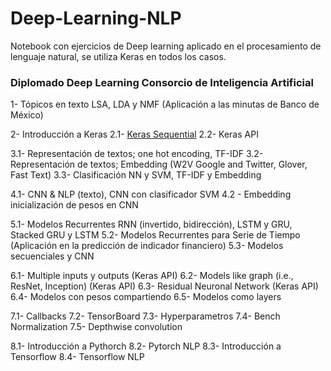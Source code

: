 # Deep-Learning-NLP
Notebook con ejercicios de Deep learning aplicado en el procesamiento de lenguaje natural, se utiliza Keras en todos los casos.

 ### Diplomado Deep Learning Consorcio de Inteligencia Artificial 
 1- Tópicos en texto LSA, LDA y NMF (Aplicación a las minutas de Banco de México)
 
 2- Introducción a Keras
 2.1- [Keras Sequential](https://nbviewer.jupyter.org/github/hairo1421/Deep-Learning-NLP/blob/master/2-%20Introducci%C3%B3n%20a%20Keras.ipynb)
 2.2- Keras API
 
 3.1- Representación de textos; one hot encoding, TF-IDF
 3.2- Representación de textos; Embedding (W2V Google and Twitter, Glover, Fast Text)
 3.3- Clasificación NN y SVM, TF-IDF y Embedding
 
 4.1- CNN & NLP (texto), CNN con clasificador SVM 
 4.2 - Embedding inicialización de pesos en CNN
 
 5.1-  Modelos Recurrentes RNN (invertido, bidirección), LSTM y GRU, Stacked GRU y LSTM
 5.2-  Modelos Recurrentes para Serie de Tiempo (Aplicación en la predicción de indicador financiero)
 5.3-  Modelos secuenciales y CNN
 
 6.1- Multiple inputs y outputs (Keras API)
 6.2- Models like graph (i.e., ResNet, Inception) (Keras API)
 6.3- Residual Neuronal Network (Keras API)
 6.4- Modelos con pesos compartiendo 
 6.5- Modelos como layers
 
 7.1- Callbacks
 7.2- TensorBoard
 7.3- Hyperparametros
 7.4- Bench Normalization 
 7.5- Depthwise convolution
 
 8.1- Introducción a Pythorch
 8.2- Pytorch NLP 
 8.3- Introducción a  Tensorflow
 8.4- Tensorflow NLP 
